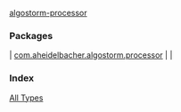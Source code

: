 [algostorm-processor](.)

### Packages

| [com.aheidelbacher.algostorm.processor](com.aheidelbacher.algostorm.processor/index.md) |  |

### Index

[All Types](alltypes/index.md)